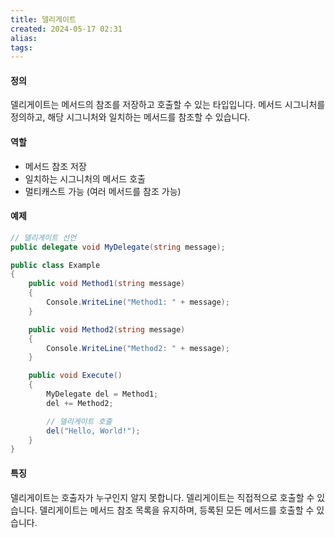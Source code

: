 ```yaml
---
title: 델리게이트
created: 2024-05-17 02:31
alias:
tags:
---
```

#### 정의
델리게이트는 메서드의 참조를 저장하고 호출할 수 있는 타입입니다. 메서드 시그니처를 정의하고, 해당 시그니처와 일치하는 메서드를 참조할 수 있습니다.

#### 역할
- 메서드 참조 저장
- 일치하는 시그니처의 메서드 호출
- 멀티캐스트 가능 (여러 메서드를 참조 가능)

#### 예제

```csharp
// 델리게이트 선언
public delegate void MyDelegate(string message);

public class Example
{
    public void Method1(string message)
    {
        Console.WriteLine("Method1: " + message);
    }

    public void Method2(string message)
    {
        Console.WriteLine("Method2: " + message);
    }

    public void Execute()
    {
        MyDelegate del = Method1;
        del += Method2;

        // 델리게이트 호출
        del("Hello, World!");
    }
}
```

#### 특징
델리게이트는 호출자가 누구인지 알지 못합니다.
델리게이트는 직접적으로 호출할 수 있습니다.
델리게이트는 메서드 참조 목록을 유지하며, 등록된 모든 메서드를 호출할 수 있습니다.


